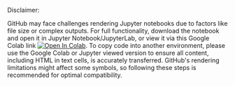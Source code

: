 Disclaimer:  

GitHub may face challenges rendering Jupyter notebooks due to factors like file size or complex outputs. For full functionality, download the notebook and open it in Jupyter Notebook/JupyterLab, or view it via this Google Colab link [![Open In Colab](https://colab.research.google.com/assets/colab-badge.svg)](https://colab.research.google.com/github/Functional-Metabolomics-Lab/FBMN-STATS/blob/main/Python/Stats_Untargeted_Metabolomics.ipynb). To copy code into another environment, please use the Google Colab or Jupyter viewed version to ensure all content, including HTML in text cells, is accurately transferred. GitHub's rendering limitations might affect some symbols, so following these steps is recommended for optimal compatibility.
